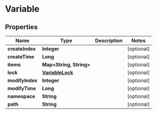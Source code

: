

# Variable


## Properties

Name | Type | Description | Notes
------------ | ------------- | ------------- | -------------
**createIndex** | **Integer** |  |  [optional]
**createTime** | **Long** |  |  [optional]
**items** | **Map&lt;String, String&gt;** |  |  [optional]
**lock** | [**VariableLock**](VariableLock.md) |  |  [optional]
**modifyIndex** | **Integer** |  |  [optional]
**modifyTime** | **Long** |  |  [optional]
**namespace** | **String** |  |  [optional]
**path** | **String** |  |  [optional]



